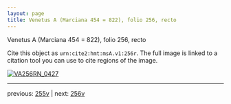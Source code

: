 ```yaml
---
layout: page
title: Venetus A (Marciana 454 = 822), folio 256, recto
---
```


Venetus A (Marciana 454 = 822), folio 256, recto

Cite this object as `urn:cite2:hmt:msA.v1:256r`.  The full image is linked to a citation tool you can use to cite regions of the image.

[![VA256RN_0427](http://www.homermultitext.org/iipsrv?IIIF=/project/homer/pyramidal/deepzoom/hmt/vaimg/2017a/VA256RN_0427.tif/full/800,/0/default.jpg)](http://www.homermultitext.org/ict2/?urn=urn:cite2:hmt:vaimg.2017a:VA256RN_0427) 

---

previous:  [255v](../255v/) | next: [256v](../256v/)